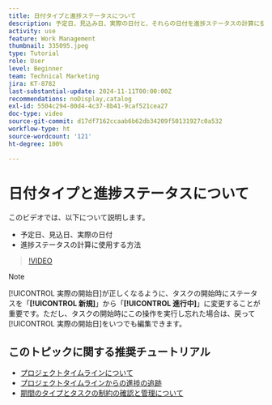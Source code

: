 ```yaml
---
title: 日付タイプと進捗ステータスについて
description: 予定日、見込み日、実際の日付と、それらの日付を進捗ステータスの計算に使用する方法について説明します。
activity: use
feature: Work Management
thumbnail: 335095.jpeg
type: Tutorial
role: User
level: Beginner
team: Technical Marketing
jira: KT-8782
last-substantial-update: 2024-11-11T00:00:00Z
recommendations: noDisplay,catalog
exl-id: 5504c294-80d4-4c37-8b41-9caf521cea27
doc-type: video
source-git-commit: d17df7162ccaab6b62db34209f50131927c0a532
workflow-type: ht
source-wordcount: '121'
ht-degree: 100%

---
```


# 日付タイプと進捗ステータスについて

このビデオでは、以下について説明します。

* 予定日、見込日、実際の日付
* 進捗ステータスの計算に使用する方法

>[!VIDEO](https://video.tv.adobe.com/v/335095/?quality=12&learn=on&enablevpops)

>[!NOTE]
>
>[!UICONTROL 実際の開始日]が正しくなるように、タスクの開始時にステータスを「**[!UICONTROL 新規]**」から「**[!UICONTROL 進行中]**」に変更することが重要です。ただし、タスクの開始時にこの操作を実行し忘れた場合は、戻って[!UICONTROL 実際の開始日]をいつでも編集できます。


## このトピックに関する推奨チュートリアル

* [プロジェクトタイムラインについて](/help/manage-work/project-timelines/understand-project-timelines.md)
* [プロジェクトタイムラインからの進捗の追跡](/help/manage-work/project-timelines/track-work-progress-from-the-project-timeline.md)
* [期間のタイプとタスクの制約の確認と管理について](/help/manage-work/intermediate-projects/understand-and-manage-duration-types-and-task-constraints.md)

